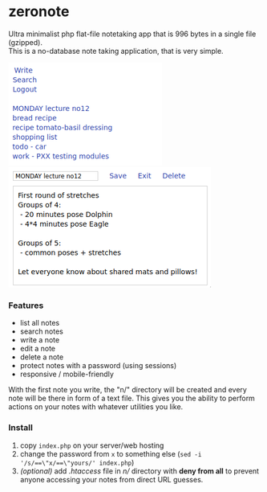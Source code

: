 # zeronote
Ultra minimalist php flat-file notetaking app that is 996 bytes in a single file (gzipped).  
This is a no-database note taking application, that is very simple.  

<img src="zero.png">
<img src="zero-detail.png">


### Features
- list all notes
- search notes
- write a note
- edit a note
- delete a note
- protect notes with a password (using sessions)
- responsive / mobile-friendly

With the first note you write, the "n/" directory will be created and every note will be there in form of a text file. This gives you the ability
to perform actions on your notes with whatever utilities you like.

### Install
1. copy `index.php` on your server/web hosting
2. change the password from `x` to something else (`sed -i '/s/==\"x/==\"yours/' index.php`)
3. _(optional)_ add _.htaccess_ file in _n/_ directory with __deny from all__ to prevent anyone accessing your notes from direct URL guesses.

